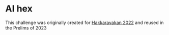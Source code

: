 # AI hex
This challenge was originally created for [Hakkaravakan 2022](../../../../2022/Hakkaravakan/forensics/ai_hex) and reused in the Prelims of 2023
